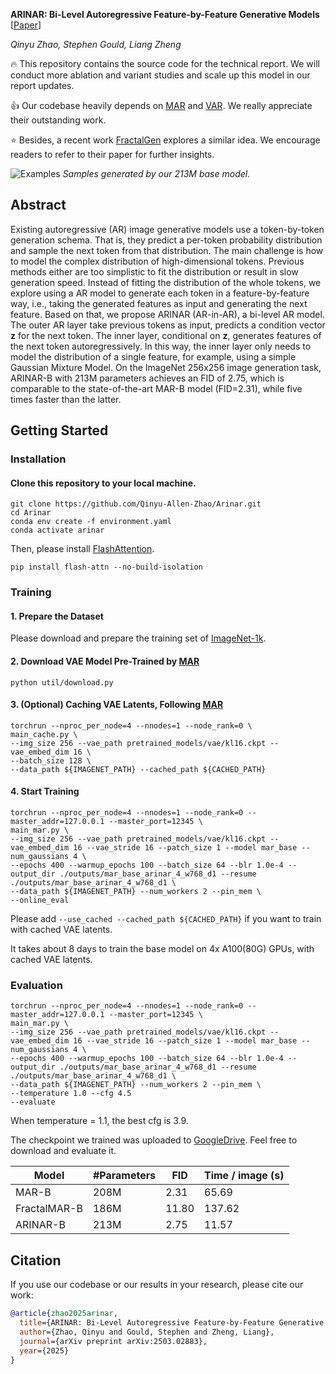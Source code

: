 **ARINAR: Bi-Level Autoregressive Feature-by-Feature Generative Models** [[Paper](https://arxiv.org/abs/2503.02883)]

*Qinyu Zhao, Stephen Gould, Liang Zheng*

:fire: This repository contains the source code for the technical report. We will conduct more ablation and variant studies and scale up this model in our report updates. 

:+1: Our codebase heavily depends on [MAR](https://github.com/LTH14/mar) and [VAR](https://github.com/FoundationVision/VAR). We really appreciate their outstanding work.

:star: Besides, a recent work [FractalGen](https://github.com/LTH14/fractalgen) explores a similar idea. We encourage readers to refer to their paper for further insights.

![Examples](./assets/examples.png)
*Samples generated by our 213M base model.*


## Abstract
Existing autoregressive (AR) image generative models use a token-by-token generation schema. That is, they predict a per-token probability distribution and sample the next token from that distribution. The main challenge is how to model the complex distribution of high-dimensional tokens. Previous methods either are too simplistic to fit the distribution or result in slow generation speed. Instead of fitting the distribution of the whole tokens, we explore using a AR model to generate each token in a feature-by-feature way, i.e., taking the generated features as input and generating the next feature. Based on that, we propose ARINAR (AR-in-AR), a bi-level AR model. The outer AR layer take previous tokens as input, predicts a condition vector $\boldsymbol{z}$ for the next token. The inner layer, conditional on $\boldsymbol{z}$, generates features of the next token autoregressively. In this way, the inner layer only needs to model the distribution of a single feature, for example, using a simple Gaussian Mixture Model. On the ImageNet 256x256 image generation task, ARINAR-B with 213M parameters achieves an FID of 2.75, which is comparable to the state-of-the-art MAR-B model (FID=2.31), while five times faster than the latter.

## Getting Started

### Installation
####  Clone this repository to your local machine.

```
git clone https://github.com/Qinyu-Allen-Zhao/Arinar.git
cd Arinar
conda env create -f environment.yaml
conda activate arinar
```

Then, please install [FlashAttention](https://github.com/Dao-AILab/flash-attention).
```
pip install flash-attn --no-build-isolation
```


### Training
#### 1. Prepare the Dataset
Please download and prepare the training set of [ImageNet-1k](http://www.image-net.org/challenges/LSVRC/2012/index). 


#### 2. Download VAE Model Pre-Trained by [MAR](https://github.com/LTH14/mar)
```
python util/download.py
```

#### 3. (Optional) Caching VAE Latents, Following [MAR](https://github.com/LTH14/mar)
```
torchrun --nproc_per_node=4 --nnodes=1 --node_rank=0 \
main_cache.py \
--img_size 256 --vae_path pretrained_models/vae/kl16.ckpt --vae_embed_dim 16 \
--batch_size 128 \
--data_path ${IMAGENET_PATH} --cached_path ${CACHED_PATH}
```

#### 4. Start Training
```
torchrun --nproc_per_node=4 --nnodes=1 --node_rank=0 --master_addr=127.0.0.1 --master_port=12345 \
main_mar.py \
--img_size 256 --vae_path pretrained_models/vae/kl16.ckpt --vae_embed_dim 16 --vae_stride 16 --patch_size 1 --model mar_base --num_gaussians 4 \
--epochs 400 --warmup_epochs 100 --batch_size 64 --blr 1.0e-4 --output_dir ./outputs/mar_base_arinar_4_w768_d1 --resume ./outputs/mar_base_arinar_4_w768_d1 \
--data_path ${IMAGENET_PATH} --num_workers 2 --pin_mem \
--online_eval
```
Please add ```--use_cached --cached_path ${CACHED_PATH}``` if you want to train with cached VAE latents.

It takes about 8 days to train the base model on 4x A100(80G) GPUs, with cached VAE latents.


### Evaluation
```
torchrun --nproc_per_node=4 --nnodes=1 --node_rank=0 --master_addr=127.0.0.1 --master_port=12345 \
main_mar.py \
--img_size 256 --vae_path pretrained_models/vae/kl16.ckpt --vae_embed_dim 16 --vae_stride 16 --patch_size 1 --model mar_base --num_gaussians 4 \
--epochs 400 --warmup_epochs 100 --batch_size 64 --blr 1.0e-4 --output_dir ./outputs/mar_base_arinar_4_w768_d1 --resume ./outputs/mar_base_arinar_4_w768_d1 \
--data_path ${IMAGENET_PATH} --num_workers 2 --pin_mem \
--temperature 1.0 --cfg 4.5
--evaluate
```
When temperature = 1.1, the best cfg is 3.9.

The checkpoint we trained was uploaded to [GoogleDrive](https://drive.google.com/drive/folders/1Mq5SbG-oKPOwmaz3i-9d8PKpW12yPdRE?usp=sharing). Feel free to download and evaluate it.

| Model  | #Parameters      | FID  | Time / image (s) |
|---------| --------------|------|------------------|
| MAR-B | 208M | 2.31 | 65.69           |
| FractalMAR-B | 186M | 11.80 | 137.62          |
| ARINAR-B | 213M | 2.75 | 11.57           |


## Citation

If you use our codebase or our results in your research, please cite our work:

```bibtex
@article{zhao2025arinar,
  title={ARINAR: Bi-Level Autoregressive Feature-by-Feature Generative Models},
  author={Zhao, Qinyu and Gould, Stephen and Zheng, Liang},
  journal={arXiv preprint arXiv:2503.02883},
  year={2025}
}
```